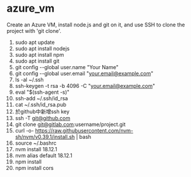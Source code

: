 # azure_vm
Create an Azure VM, install node.js and git on it, and use SSH to clone the project with 'git clone'.

1. sudo apt update
2. sudo apt install nodejs
3. sudo apt install npm
4. sudo apt install git
5. git config --global user.name "Your Name"
6. git config --global user.email "your.email@example.com"
7. ls -al ~/.ssh
8. ssh-keygen -t rsa -b 4096 -C "your.email@example.com"
9. eval "$(ssh-agent -s)"
10. ssh-add ~/.ssh/id_rsa
11. cat ~/.ssh/id_rsa.pub
12. 於github中新增ssh key
13. ssh -T git@github.com
14. git clone git@gitlab.com:username/project.git
15. curl -o- https://raw.githubusercontent.com/nvm-sh/nvm/v0.39.1/install.sh | bash
16. source ~/.bashrc
17. nvm install 18.12.1
18. nvm alias default 18.12.1
19. npm install
20. npm install cors




